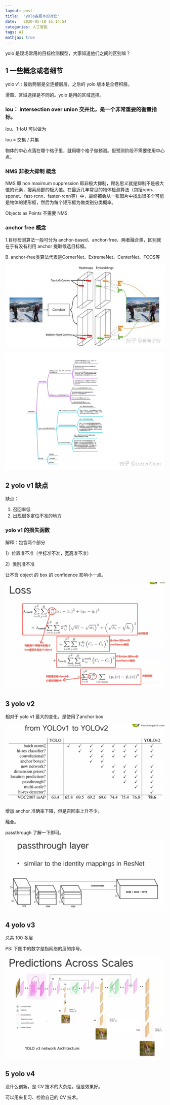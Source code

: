 ```yaml
---
layout: post
title:  "yolo各版本的对比"
date:   2020-05-18 15:14:54
categories: 人工智能
tags: AI
mathjax: true
---
```


yolo 是现场常用的目标检测模型，大家知道他们之间的区别嘛？




## 1 一些概念或者细节

yolo v1 : 最后两层是全连接层层，之后的 yolo 版本是全卷积层。


滑窗、区域选择是不同的。yolo 是用的区域选择。

### Iou： intersection over union 交并比，是一个非常重要的衡量指标。

Iou、1-IoU 可以做为

Iou = 交集 / 并集


物体的中心点落在哪个格子里，就用哪个格子做预测。但预测阶段不需要使用中心点。

### NMS 非极大抑制 概念

NMS 即 non maximum suppression 即非极大抑制，顾名思义就是抑制不是极大值的元素，搜索局部的极大值。在最近几年常见的物体检测算法（包括rcnn、sppnet、fast-rcnn、faster-rcnn等）中，最终都会从一张图片中找出很多个可能是物体的矩形框，然后为每个矩形框为做类别分类概率。

Objects as Points 不需要 NMS 

### anchor free 概念

1.目标检测算法一般可分为 anchor-based、anchor-free、两者融合类，区别就在于有没有利用 anchor 提取候选目标框。

B. anchor-free类算法代表是CornerNet、ExtremeNet、CenterNet、FCOS等

![](/images/yolo-1.jpg)


![image](images/yolo-2.png)

## 2 yolo v1 缺点

缺点：

1. 召回率低
2. 出现很多定位不准的地方


### yolo v1 的损失函数

解释：包含两个部分 

1）位置准不准（坐标准不准，宽高准不准）

2）类别准不准

让不含 object 的 box 的 confidence 影响小一点。

![image](images/yolo-3.png)


## 3 yolo v2

相对于 yolo v1 最大的变化，是使用了anchor box

![image](images/yolo-4.png)

增加 anchor 准确率下降，但是召回率上升不少。

融合。

passthrough 了解一下即可。

![image](images/yolo-5.png)

## 4 yolo v3

总共 100 多层

PS: 下图中的数字是指网络的层的序号。

![image](images/yolo-6.png)

## 5 yolo v4 

没什么创新，是 CV 技术的大杂烩，但是效果好。

可以用来复习、检验自己的 CV 技术。